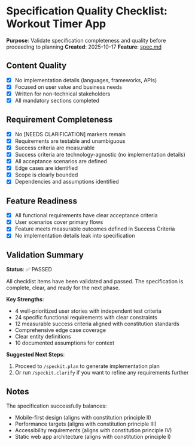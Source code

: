 # Specification Quality Checklist: Workout Timer App

**Purpose**: Validate specification completeness and quality before proceeding to planning
**Created**: 2025-10-17
**Feature**: [spec.md](../spec.md)

## Content Quality

- [X] No implementation details (languages, frameworks, APIs)
- [X] Focused on user value and business needs
- [X] Written for non-technical stakeholders
- [X] All mandatory sections completed

## Requirement Completeness

- [X] No [NEEDS CLARIFICATION] markers remain
- [X] Requirements are testable and unambiguous
- [X] Success criteria are measurable
- [X] Success criteria are technology-agnostic (no implementation details)
- [X] All acceptance scenarios are defined
- [X] Edge cases are identified
- [X] Scope is clearly bounded
- [X] Dependencies and assumptions identified

## Feature Readiness

- [X] All functional requirements have clear acceptance criteria
- [X] User scenarios cover primary flows
- [X] Feature meets measurable outcomes defined in Success Criteria
- [X] No implementation details leak into specification

## Validation Summary

**Status**: ✅ PASSED

All checklist items have been validated and passed. The specification is complete, clear, and ready for the next phase.

**Key Strengths**:
- 4 well-prioritized user stories with independent test criteria
- 24 specific functional requirements with clear constraints
- 12 measurable success criteria aligned with constitution standards
- Comprehensive edge case coverage
- Clear entity definitions
- 10 documented assumptions for context

**Suggested Next Steps**:
1. Proceed to `/speckit.plan` to generate implementation plan
2. Or run `/speckit.clarify` if you want to refine any requirements further

## Notes

The specification successfully balances:
- Mobile-first design (aligns with constitution principle II)
- Performance targets (aligns with constitution principle III)
- Accessibility requirements (aligns with constitution principle IV)
- Static web app architecture (aligns with constitution principle I)
